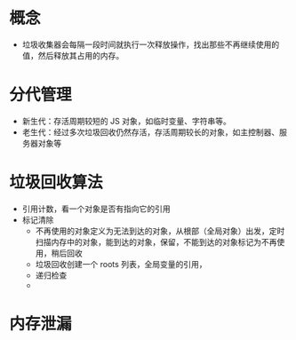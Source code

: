 # 概念

-   垃圾收集器会每隔一段时间就执行一次释放操作，找出那些不再继续使用的值，然后释放其占用的内存。

# 分代管理

-   新生代：存活周期较短的 JS 对象，如临时变量、字符串等。
-   老生代：经过多次垃圾回收仍然存活，存活周期较长的对象，如主控制器、服务器对象等

# 垃圾回收算法

-   引用计数，看一个对象是否有指向它的引用
-   标记清除
    -   不再使用的对象定义为无法到达的对象，从根部（全局对象）出发，定时扫描内存中的对象，能到达的对象，保留，不能到达的对象标记为不再使用，稍后回收
    -   垃圾回收创建一个 roots 列表，全局变量的引用，
    -   递归检查
    -

# 内存泄漏

